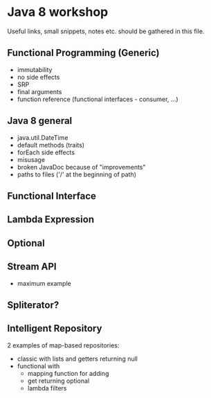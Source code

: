 # Java 8 workshop
Useful links, small snippets, notes etc. should be gathered in this file.

## Functional Programming (Generic)
* immutability
* no side effects
* SRP
* final arguments
* function reference (functional interfaces - consumer, ...)

## Java 8 general
* java.util.DateTime
* default methods (traits)
* forEach side effects
* misusage
* broken JavaDoc because of "improvements"
* paths to files ('/' at the beginning of path)

## Functional Interface

## Lambda Expression

## Optional

## Stream API
* maximum example

## Spliterator?

## Intelligent Repository 
2 examples of map-based repositories:

* classic with lists and getters returning null
* functional with
    * mapping function for adding
    * get returning optional
    * lambda filters
  
